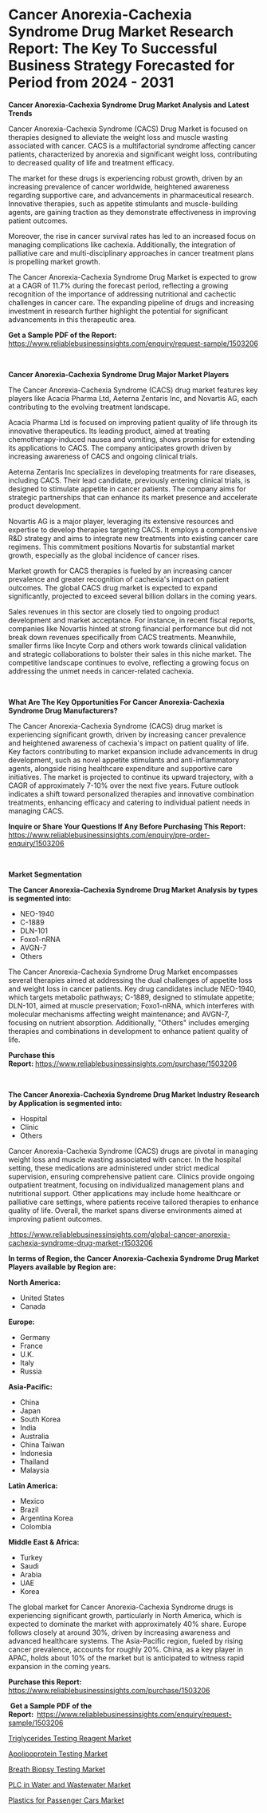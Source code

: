 <p><h1>Cancer Anorexia-Cachexia Syndrome Drug Market Research Report: The Key To Successful Business Strategy Forecasted for Period from 2024 - 2031</h1></p><p><strong>Cancer Anorexia-Cachexia Syndrome Drug Market Analysis and Latest Trends</strong></p>
<p><p>Cancer Anorexia-Cachexia Syndrome (CACS) Drug Market is focused on therapies designed to alleviate the weight loss and muscle wasting associated with cancer. CACS is a multifactorial syndrome affecting cancer patients, characterized by anorexia and significant weight loss, contributing to decreased quality of life and treatment efficacy. </p><p>The market for these drugs is experiencing robust growth, driven by an increasing prevalence of cancer worldwide, heightened awareness regarding supportive care, and advancements in pharmaceutical research. Innovative therapies, such as appetite stimulants and muscle-building agents, are gaining traction as they demonstrate effectiveness in improving patient outcomes. </p><p>Moreover, the rise in cancer survival rates has led to an increased focus on managing complications like cachexia. Additionally, the integration of palliative care and multi-disciplinary approaches in cancer treatment plans is propelling market growth. </p><p>The Cancer Anorexia-Cachexia Syndrome Drug Market is expected to grow at a CAGR of 11.7% during the forecast period, reflecting a growing recognition of the importance of addressing nutritional and cachectic challenges in cancer care. The expanding pipeline of drugs and increasing investment in research further highlight the potential for significant advancements in this therapeutic area.</p></p>
<p><strong>Get a Sample PDF of the Report:&nbsp;</strong> <a href="https://www.reliablebusinessinsights.com/enquiry/request-sample/1503206?utm_campaign=63&utm_medium=2&utm_source=Github&utm_content=ia&utm_term=12102024&utm_id=cancer-anorexia-cachexia-syndrome-drug">https://www.reliablebusinessinsights.com/enquiry/request-sample/1503206</a></p>
<p>&nbsp;</p>
<p><strong>Cancer Anorexia-Cachexia Syndrome Drug Major Market Players</strong></p>
<p><p>The Cancer Anorexia-Cachexia Syndrome (CACS) drug market features key players like Acacia Pharma Ltd, Aeterna Zentaris Inc, and Novartis AG, each contributing to the evolving treatment landscape.</p><p>Acacia Pharma Ltd is focused on improving patient quality of life through its innovative therapeutics. Its leading product, aimed at treating chemotherapy-induced nausea and vomiting, shows promise for extending its applications to CACS. The company anticipates growth driven by increasing awareness of CACS and ongoing clinical trials.</p><p>Aeterna Zentaris Inc specializes in developing treatments for rare diseases, including CACS. Their lead candidate, previously entering clinical trials, is designed to stimulate appetite in cancer patients. The company aims for strategic partnerships that can enhance its market presence and accelerate product development.</p><p>Novartis AG is a major player, leveraging its extensive resources and expertise to develop therapies targeting CACS. It employs a comprehensive R&D strategy and aims to integrate new treatments into existing cancer care regimens. This commitment positions Novartis for substantial market growth, especially as the global incidence of cancer rises.</p><p>Market growth for CACS therapies is fueled by an increasing cancer prevalence and greater recognition of cachexia's impact on patient outcomes. The global CACS drug market is expected to expand significantly, projected to exceed several billion dollars in the coming years.</p><p>Sales revenues in this sector are closely tied to ongoing product development and market acceptance. For instance, in recent fiscal reports, companies like Novartis hinted at strong financial performance but did not break down revenues specifically from CACS treatments. Meanwhile, smaller firms like Incyte Corp and others work towards clinical validation and strategic collaborations to bolster their sales in this niche market. The competitive landscape continues to evolve, reflecting a growing focus on addressing the unmet needs in cancer-related cachexia.</p></p>
<p>&nbsp;</p>
<p><strong>What Are The Key Opportunities For Cancer Anorexia-Cachexia Syndrome Drug Manufacturers?</strong></p>
<p><p>The Cancer Anorexia-Cachexia Syndrome (CACS) drug market is experiencing significant growth, driven by increasing cancer prevalence and heightened awareness of cachexia's impact on patient quality of life. Key factors contributing to market expansion include advancements in drug development, such as novel appetite stimulants and anti-inflammatory agents, alongside rising healthcare expenditure and supportive care initiatives. The market is projected to continue its upward trajectory, with a CAGR of approximately 7-10% over the next five years. Future outlook indicates a shift toward personalized therapies and innovative combination treatments, enhancing efficacy and catering to individual patient needs in managing CACS.</p></p>
<p><strong>Inquire or Share Your Questions If Any Before Purchasing This Report:</strong> <a href="https://www.reliablebusinessinsights.com/enquiry/pre-order-enquiry/1503206?utm_campaign=63&utm_medium=2&utm_source=Github&utm_content=ia&utm_term=12102024&utm_id=cancer-anorexia-cachexia-syndrome-drug">https://www.reliablebusinessinsights.com/enquiry/pre-order-enquiry/1503206</a></p>
<p>&nbsp;</p>
<p><strong>Market Segmentation</strong></p>
<p><strong>The Cancer Anorexia-Cachexia Syndrome Drug Market Analysis by types is segmented into:</strong></p>
<p><ul><li>NEO-1940</li><li>C-1889</li><li>DLN-101</li><li>Foxo1-nRNA</li><li>AVGN-7</li><li>Others</li></ul></p>
<p><p>The Cancer Anorexia-Cachexia Syndrome Drug Market encompasses several therapies aimed at addressing the dual challenges of appetite loss and weight loss in cancer patients. Key drug candidates include NEO-1940, which targets metabolic pathways; C-1889, designed to stimulate appetite; DLN-101, aimed at muscle preservation; Foxo1-nRNA, which interferes with molecular mechanisms affecting weight maintenance; and AVGN-7, focusing on nutrient absorption. Additionally, "Others" includes emerging therapies and combinations in development to enhance patient quality of life.</p></p>
<p><strong>Purchase this Report:&nbsp;</strong><a href="https://www.reliablebusinessinsights.com/purchase/1503206?utm_campaign=63&utm_medium=2&utm_source=Github&utm_content=ia&utm_term=12102024&utm_id=cancer-anorexia-cachexia-syndrome-drug">https://www.reliablebusinessinsights.com/purchase/1503206</a></p>
<p>&nbsp;</p>
<p><strong>The Cancer Anorexia-Cachexia Syndrome Drug Market Industry Research by Application is segmented into:</strong></p>
<p><ul><li>Hospital</li><li>Clinic</li><li>Others</li></ul></p>
<p><p>Cancer Anorexia-Cachexia Syndrome (CACS) drugs are pivotal in managing weight loss and muscle wasting associated with cancer. In the hospital setting, these medications are administered under strict medical supervision, ensuring comprehensive patient care. Clinics provide ongoing outpatient treatment, focusing on individualized management plans and nutritional support. Other applications may include home healthcare or palliative care settings, where patients receive tailored therapies to enhance quality of life. Overall, the market spans diverse environments aimed at improving patient outcomes.</p></p>
<p><a href="https://www.reliablebusinessinsights.com/global-cancer-anorexia-cachexia-syndrome-drug-market-r1503206?utm_campaign=63&utm_medium=2&utm_source=Github&utm_content=ia&utm_term=12102024&utm_id=cancer-anorexia-cachexia-syndrome-drug">&nbsp;https://www.reliablebusinessinsights.com/global-cancer-anorexia-cachexia-syndrome-drug-market-r1503206</a></p>
<p><strong>In terms of Region, the Cancer Anorexia-Cachexia Syndrome Drug Market Players available by Region are:</strong></p>
<p>
    <p> <strong> North America: </strong>
        <ul>
            <li>United States</li>
            <li>Canada</li>
        </ul>
        </p> 
    <p> <strong> Europe: </strong>
        <ul>
            <li>Germany</li>
            <li>France</li>
            <li>U.K.</li>
            <li>Italy</li>
            <li>Russia</li>
        </ul>
        </p> 
    <p> <strong> Asia-Pacific: </strong>
        <ul>
            <li>China</li>
            <li>Japan</li>
            <li>South Korea</li>
            <li>India</li>
            <li>Australia</li>
            <li>China Taiwan</li>
            <li>Indonesia</li>
            <li>Thailand</li>
            <li>Malaysia</li>
        </ul>
        </p> 
    <p> <strong> Latin America: </strong>
        <ul>
            <li>Mexico</li>
            <li>Brazil</li>
            <li>Argentina Korea</li>
            <li>Colombia</li>
        </ul>
        </p> 
    <p> <strong> Middle East & Africa: </strong>
        <ul>
            <li>Turkey</li>
            <li>Saudi</li>
            <li>Arabia</li>
            <li>UAE</li>
            <li>Korea</li>
        </ul>
    </p>
    </p>
<p><p>The global market for Cancer Anorexia-Cachexia Syndrome drugs is experiencing significant growth, particularly in North America, which is expected to dominate the market with approximately 40% share. Europe follows closely at around 30%, driven by increasing awareness and advanced healthcare systems. The Asia-Pacific region, fueled by rising cancer prevalence, accounts for roughly 20%. China, as a key player in APAC, holds about 10% of the market but is anticipated to witness rapid expansion in the coming years.</p></p>
<p><strong>Purchase this Report: </strong><a href="https://www.reliablebusinessinsights.com/purchase/1503206?utm_campaign=63&utm_medium=2&utm_source=Github&utm_content=ia&utm_term=12102024&utm_id=cancer-anorexia-cachexia-syndrome-drug">https://www.reliablebusinessinsights.com/purchase/1503206</a></p>
<p>&nbsp;<strong>Get a Sample PDF of the Report:&nbsp;&nbsp;</strong><a href="https://www.reliablebusinessinsights.com/enquiry/request-sample/1503206?utm_campaign=63&utm_medium=2&utm_source=Github&utm_content=ia&utm_term=12102024&utm_id=cancer-anorexia-cachexia-syndrome-drug">https://www.reliablebusinessinsights.com/enquiry/request-sample/1503206</a></p>
<p><strong></strong></p>
<p><p><a href="https://www.linkedin.com/pulse/triglycerides-testing-reagent-industry-forecast-market-shifts-jxyhe?utm_campaign=63&utm_medium=2&utm_source=Github&utm_content=ia&utm_term=12102024&utm_id=cancer-anorexia-cachexia-syndrome-drug">Triglycerides Testing Reagent Market</a></p><p><a href="https://www.linkedin.com/pulse/emerging-trends-apolipoprotein-testing-market-global-outlook-b25uc?utm_campaign=63&utm_medium=2&utm_source=Github&utm_content=ia&utm_term=12102024&utm_id=cancer-anorexia-cachexia-syndrome-drug">Apolipoprotein Testing Market</a></p><p><a href="https://www.linkedin.com/pulse/breath-biopsy-testing-market-global-regional-analysis-focus-rfajc?utm_campaign=63&utm_medium=2&utm_source=Github&utm_content=ia&utm_term=12102024&utm_id=cancer-anorexia-cachexia-syndrome-drug">Breath Biopsy Testing Market</a></p><p><a href="https://github.com/arnaudyclavinec/Market-Research-Report-List-1/blob/main/plc-in-water-and-wastewater-market.md?utm_campaign=63&utm_medium=2&utm_source=Github&utm_content=ia&utm_term=12102024&utm_id=cancer-anorexia-cachexia-syndrome-drug">PLC in Water and Wastewater Market</a></p><p><a href="https://github.com/darientvns/Market-Research-Report-List-1/blob/main/plastics-for-passenger-cars-market.md?utm_campaign=63&utm_medium=2&utm_source=Github&utm_content=ia&utm_term=12102024&utm_id=cancer-anorexia-cachexia-syndrome-drug">Plastics for Passenger Cars Market</a></p></p>